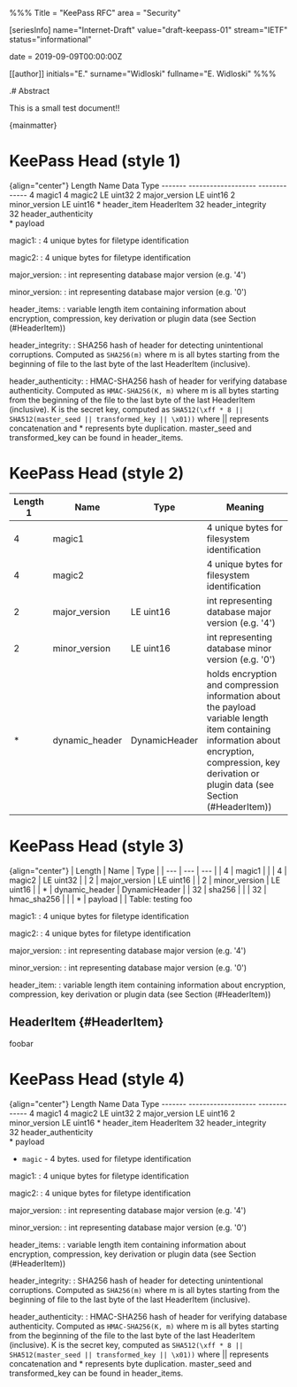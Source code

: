 %%%
Title = "KeePass RFC"
area = "Security"

[seriesInfo]
name="Internet-Draft"
value="draft-keepass-01"
stream="IETF"
status="informational"

date = 2019-09-09T00:00:00Z

[[author]]
initials="E."
surname="Widloski"
fullname="E. Widloski"
%%%

.# Abstract

This is a small test document!!

{mainmatter}

# KeePass Head (style 1)
   
{align="center"}
     Length    Name                  Data Type
     -------   -------------------   -------------
           4   magic1
           4   magic2                LE uint32
           2   major_version         LE uint16
           2   minor_version         LE uint16
           *   header_item           HeaderItem
          32   header_integrity  
          32   header_authenticity   
           *   payload

magic1:
: 4 unique bytes for filetype identification

magic2:
: 4 unique bytes for filetype identification

major_version:
: int representing database major version (e.g. '4')

minor_version:
: int representing database major version (e.g. '0')

header_items:
: variable length item containing information about encryption, compression, key derivation or plugin data (see Section (#HeaderItem))

header_integrity:
: SHA256 hash of header for detecting unintentional corruptions.  Computed as `SHA256(m)` where m is all bytes starting from the beginning of file to the last byte of the last HeaderItem (inclusive).

header_authenticity:
: HMAC-SHA256 hash of header for verifying database authenticity.  Computed as `HMAC-SHA256(K, m)` where m is all bytes starting from the beginning of the file to the last byte of the last HeaderItem (inclusive).  K is the secret key, computed as `SHA512(\xff * 8 || SHA512(master_seed || transformed_key || \x01))` where || represents concatenation and * represents byte duplication.  master_seed and transformed_key can be found in header_items.

# KeePass Head (style 2)
          
| Length 1 | Name           | Type          | Meaning                                                                                                                                                                                              |
|      --- | ---            | ---           | ---                                                                                                                                                                                                  |
|        4 | magic1         |               | 4 unique bytes for filesystem identification                                                                                                                                                         |
|        4 | magic2         |               | 4 unique bytes for filesystem identification                                                                                                                                                         |
|        2 | major_version  | LE uint16     | int representing database major version (e.g. '4')                                                                                                                                                   |
|        2 | minor_version  | LE uint16     | int representing database minor version (e.g. '0')                                                                                                                                                   |
|        * | dynamic_header | DynamicHeader | holds encryption and compression information about the payload variable length item containing information about encryption, compression, key derivation or plugin data (see Section (#HeaderItem)) |


# KeePass Head (style 3)

{align="center"}
| Length | Name           | Type          |
|    --- | ---            | ---           |
|      4 | magic1         |               |
|      4 | magic2         | LE uint32     |
|      2 | major_version  | LE uint16     |
|      2 | minor_version  | LE uint16     |
|      * | dynamic_header | DynamicHeader |
|     32 | sha256         |               |
|     32 | hmac_sha256    |               |
|      * | payload        |               |
Table: testing foo

magic1:
: 4 unique bytes for filetype identification

magic2:
: 4 unique bytes for filetype identification

major_version:
: int representing database major version (e.g. '4')

minor_version:
: int representing database major version (e.g. '0')

header_item:
: variable length item containing information about encryption, compression, key derivation or plugin data (see Section (#HeaderItem))
          

## HeaderItem {#HeaderItem}

foobar

# KeePass Head (style 4)
   
{align="center"}
     Length    Name                  Data Type
     -------   -------------------   -------------
           4   magic1
           4   magic2                LE uint32
           2   major_version         LE uint16
           2   minor_version         LE uint16
           *   header_item           HeaderItem
          32   header_integrity  
          32   header_authenticity   
           *   payload
           
- `magic` - 4 bytes. used for filetype identification

magic1:
: 4 unique bytes for filetype identification

magic2:
: 4 unique bytes for filetype identification

major_version:
: int representing database major version (e.g. '4')

minor_version:
: int representing database major version (e.g. '0')

header_items:
: variable length item containing information about encryption, compression, key derivation or plugin data (see Section (#HeaderItem))

header_integrity:
: SHA256 hash of header for detecting unintentional corruptions.  Computed as `SHA256(m)` where m is all bytes starting from the beginning of file to the last byte of the last HeaderItem (inclusive).

header_authenticity:
: HMAC-SHA256 hash of header for verifying database authenticity.  Computed as `HMAC-SHA256(K, m)` where m is all bytes starting from the beginning of the file to the last byte of the last HeaderItem (inclusive).  K is the secret key, computed as `SHA512(\xff * 8 || SHA512(master_seed || transformed_key || \x01))` where || represents concatenation and * represents byte duplication.  master_seed and transformed_key can be found in header_items.
